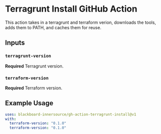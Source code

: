 # Terragrunt Install GitHub Action

This action takes in a terragrunt and terraform verion, downloads the tools, adds them to PATH, and caches them for reuse.

## Inputs

### `terragrunt-version`

**Required** Terragrunt version.

### `terraform-version`

**Required** Terraform version.

## Example Usage

```yaml
uses: blackboard-innersource/gh-action-terragrunt-install@v1
with:
  terraform-version: "0.1.0"
  terraform-version: "0.1.0"
```
